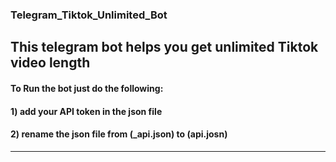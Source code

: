 ### Telegram_Tiktok_Unlimited_Bot
This telegram bot helps you get unlimited Tiktok video length
------------------------------------------------------------------
#### To Run the bot just do the following: 
#### 1) add your API token in the json file
#### 2) rename the json file from (_api.json) to (api.josn)
---------------------------------------------------------------
